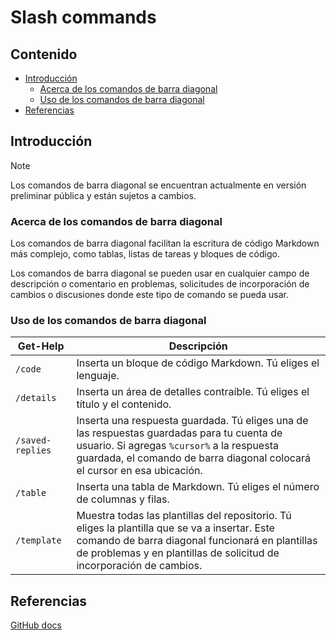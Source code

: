 # Slash commands

## Contenido

- [Introducción](#introducción)
  - [Acerca de los comandos de barra diagonal](#acerca-de-los-comandos-de-barra-diagonal)
  - [Uso de los comandos de barra diagonal](#uso-de-los-comandos-de-barra-diagonal)
- [Referencias](#referencias)

## Introducción

> [!NOTE]
> Los comandos de barra diagonal se encuentran actualmente en versión preliminar pública y están sujetos a cambios.

### Acerca de los comandos de barra diagonal

Los comandos de barra diagonal facilitan la escritura de código Markdown más complejo, como tablas, listas de tareas y bloques de código.

Los comandos de barra diagonal se pueden usar en cualquier campo de descripción o comentario en problemas, solicitudes de incorporación de cambios o discusiones donde este tipo de comando se pueda usar.

### Uso de los comandos de barra diagonal

|Get-Help|Descripción|
|--------|-----------|
|`/code`|Inserta un bloque de código Markdown. Tú eliges el lenguaje.|
|`/details`|Inserta un área de detalles contraíble. Tú eliges el título y el contenido.|
|`/saved-replies`|Inserta una respuesta guardada. Tú eliges una de las respuestas guardadas para tu cuenta de usuario. Si agregas `%cursor%` a la respuesta guardada, el comando de barra diagonal colocará el cursor en esa ubicación.|
|`/table`|Inserta una tabla de Markdown. Tú eliges el número de columnas y filas.|
|`/template`|Muestra todas las plantillas del repositorio. Tú eliges la plantilla que se va a insertar. Este comando de barra diagonal funcionará en plantillas de problemas y en plantillas de solicitud de incorporación de cambios.|

## Referencias

[GitHub docs](https://docs.github.com/en/issues/tracking-your-work-with-issues/using-issues/about-slash-commands)
